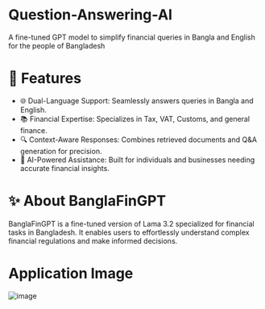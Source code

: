 # Question-Answering-AI

A fine-tuned GPT model to simplify financial queries in Bangla and English for the people of Bangladesh

# 🚀 Features
* 🌐 Dual-Language Support: Seamlessly answers queries in Bangla and English.
* 📚 Financial Expertise: Specializes in Tax, VAT, Customs, and general finance.
* 🔍 Context-Aware Responses: Combines retrieved documents and Q&A generation for precision.
* 🤖 AI-Powered Assistance: Built for individuals and businesses needing accurate financial insights.

# ✨ About BanglaFinGPT
BanglaFinGPT is a fine-tuned version of Lama 3.2  specialized for financial tasks in Bangladesh. It enables users to effortlessly understand complex financial regulations and make informed decisions.

# Application Image
![image](https://github.com/user-attachments/assets/a5d36786-bd59-44af-a960-03b5e6729519)

